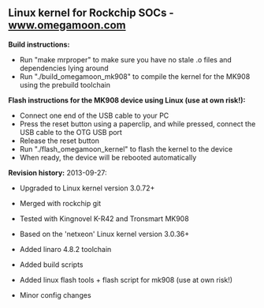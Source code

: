 Linux kernel for Rockchip SOCs - www.omegamoon.com
--------------

**Build instructions:**
- Run "make mrproper" to make sure you have no stale .o files and dependencies lying around
- Run "./build_omegamoon_mk908" to compile the kernel for the MK908 using the prebuild toolchain
  
**Flash instructions for the MK908 device using Linux (use at own risk!):**
- Connect one end of the USB cable to your PC
- Press the reset button using a paperclip, and while pressed, connect the USB cable to the OTG USB port
- Release the reset button
- Run "./flash_omegamoon_kernel" to flash the kernel to the device
- When ready, the device will be rebooted automatically

**Revision history:**
2013-09-27:
- Upgraded to Linux kernel version 3.0.72+
- Merged with rockchip git
- Tested with Kingnovel K-R42 and Tronsmart MK908

- Based on the 'netxeon' Linux kernel version 3.0.36+
- Added linaro 4.8.2 toolchain
- Added build scripts
- Added linux flash tools + flash script for mk908 (use at own risk!)
- Minor config changes

